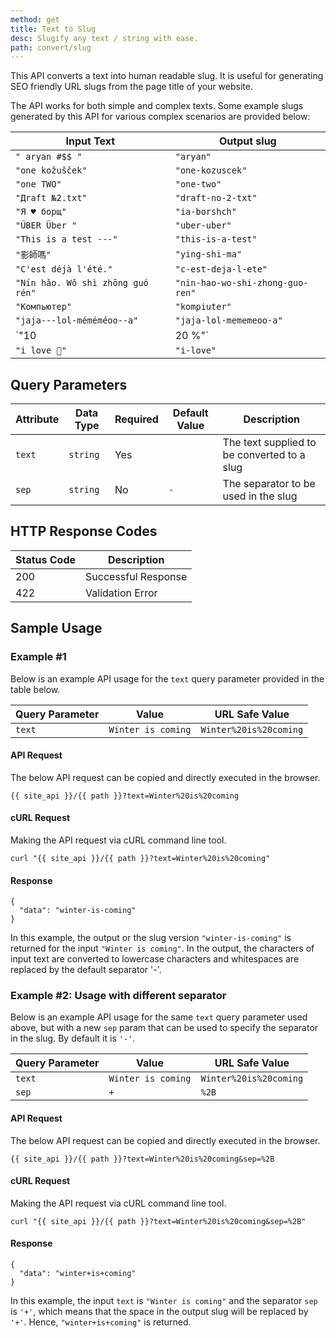 ```yaml
---
method: get
title: Text to Slug
desc: Slugify any text / string with ease.
path: convert/slug
---
```


This API converts a text into human readable slug. It is useful for generating SEO friendly URL slugs from the page title of your website.

The API works for both simple and complex texts. Some example slugs generated by this API for various complex scenarios are provided below:

| Input Text | Output slug | 
| ----------- | ----------- | 
| `" aryan #$$ "` | `"aryan"` |
| `"one kožušček"` | `"one-kozuscek"` |
| `"one TWO"` | `"one-two"` |
| `"Дrаft №2.txt"` | `"draft-no-2-txt"` |
| `"Я ♥ борщ"` | `"ia-borshch"` |
| `"ÜBER Über "` | `"uber-uber"` |
| `"This is a test ---"` | `"this-is-a-test"` |
| `"影師嗎"` | `"ying-shi-ma"` |
| `"C'est déjà l'été."` | `"c-est-deja-l-ete"` |
| `"Nín hǎo. Wǒ shì zhōng guó rén"` | `"nin-hao-wo-shi-zhong-guo-ren"` |
| `"Компьютер"` | `"kompiuter"` |
| `"jaja---lol-méméméoo--a"` | `"jaja-lol-mememeoo-a"` |
| `"10 | 20 %"` | `"10-20"` |
| `"i love 🦄"` | `"i-love"` |

## Query Parameters

| Attribute | Data Type | Required | Default Value |Description |
| ----------- | ----------- | -----------  | ----------- | ----------- |
| `text` | `string` | Yes | | The text supplied to be converted to a slug |
| `sep` | `string` | No | `-` | The separator to be used in the slug |

## HTTP Response Codes

| Status Code | Description |
| ----------- | ----------- |
| 200 | Successful Response |
| 422 | Validation Error |

## Sample Usage

### Example #1

Below is an example API usage for the `text` query parameter provided in the table below.

| Query Parameter | Value | URL Safe Value |
| ----------- | ----------- | -----------  |
| `text` | `Winter is coming` | `Winter%20is%20coming` |

#### API Request

The below API request can be copied and directly executed in the browser.

```
{{ site_api }}/{{ path }}?text=Winter%20is%20coming
```

#### cURL Request

Making the API request via cURL command line tool.

```
curl "{{ site_api }}/{{ path }}?text=Winter%20is%20coming"
```

#### Response

```
{
  "data": "winter-is-coming"
}
```

In this example, the output or the slug version `"winter-is-coming"` is returned for the input `"Winter is coming"`. In the output, the characters of input text are converted to lowercase characters and whitespaces are replaced by the default separator '-'. 

### Example #2: Usage with different separator

Below is an example API usage for the same `text` query parameter used above, but with a new `sep` param that can be used to specify the separator in the slug. By default it is `'-'`.

| Query Parameter | Value | URL Safe Value |
| ----------- | ----------- | -----------  |
| `text` | `Winter is coming` | `Winter%20is%20coming` |
| `sep` | `+` | `%2B` |

#### API Request

The below API request can be copied and directly executed in the browser.

```
{{ site_api }}/{{ path }}?text=Winter%20is%20coming&sep=%2B
```

#### cURL Request

Making the API request via cURL command line tool.

```
curl "{{ site_api }}/{{ path }}?text=Winter%20is%20coming&sep=%2B"
```

#### Response

```
{
  "data": "winter+is+coming"
}
```

In this example, the input `text` is `"Winter is coming"` and the separator `sep` is `'+'`, which means that the space in the output slug will be replaced by `'+'`. Hence, `"winter+is+coming"` is returned.
